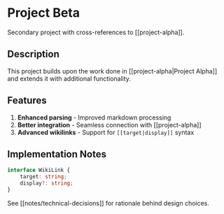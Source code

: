 # Project Beta

Secondary project with cross-references to [[project-alpha]].

## Description

This project builds upon the work done in [[project-alpha|Project Alpha]] and extends it with additional functionality.

## Features

1. **Enhanced parsing** - Improved markdown processing
2. **Better integration** - Seamless connection with [[project-alpha]]
3. **Advanced wikilinks** - Support for `[[target|display]]` syntax

## Implementation Notes

```typescript
interface WikiLink {
    target: string;
    display?: string;
}
```

See [[notes/technical-decisions]] for rationale behind design choices.